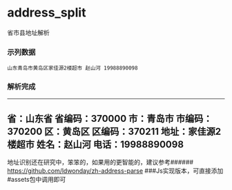 # address_split
省市县地址解析


### 示列数据
```
山东青岛市黄岛区家佳源2楼超市 赵山河 19988890098
```
### 解析完成
---------------------------------
省：山东省
省编码：370000
市：青岛市
市编码：370200
区：黄岛区
区编码：370211
地址：家佳源2楼超市
姓名：赵山河
电话：19988890098
----------------------

地址识别还在研究中，笨笨的，如果用的更智能的，建议参考###### https://github.com/ldwonday/zh-address-parse ###Js实现版本，可直接添加#assets包中调用即可
